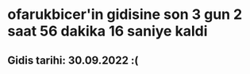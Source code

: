 # ofarukbicer'in gidisine son 3 gun 2 saat 56 dakika 16 saniye kaldi

## Gidis tarihi: 30.09.2022 :(